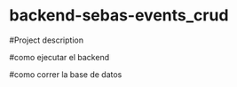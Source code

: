 # backend-sebas-events_crud

#Project description

#como ejecutar el backend

#como correr la base de datos
